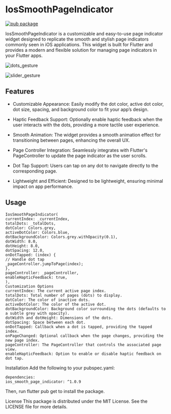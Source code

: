# IosSmoothPageIndicator

[![pub package](https://img.shields.io/badge/pub-1.0.9-blue)](https://pub.dev/packages/ios_smooth_page_indicator)

IosSmoothPageIndicator is a customizable and easy-to-use page indicator widget designed to replicate the smooth and stylish page indicators commonly seen in iOS applications. This widget is built for Flutter and provides a modern and flexible solution for managing page indicators in your Flutter apps.

![dots_gesture](https://github.com/user-attachments/assets/907aead2-6165-44e8-85a0-73a756370609)

![slider_gesture](https://github.com/user-attachments/assets/9f9fc398-b7a4-4b84-b6a8-12198e65f998)


## Features
* Customizable Appearance: Easily modify the dot color, active dot color, dot size, spacing, and background color to fit your app’s design.

* Haptic Feedback Support: Optionally enable haptic feedback when the user interacts with the dots, providing a more tactile user experience.

* Smooth Animation: The widget provides a smooth animation effect for transitioning between pages, enhancing the overall UX.

* Page Controller Integration: Seamlessly integrates with Flutter's PageController to update the page indicator as the user scrolls.

* Dot Tap Support: Users can tap on any dot to navigate directly to the corresponding page.

* Lightweight and Efficient: Designed to be lightweight, ensuring minimal impact on app performance.

## Usage
````
IosSmoothPageIndicator(
currentIndex: _currentIndex,
totalDots: _totalDots,
dotColor: Colors.grey,
activeDotColor: Colors.blue,
dotBackgroundColor: Colors.grey.withOpacity(0.1),
dotWidth: 8.0,
dotHeight: 8.0,
dotSpacing: 12.0,
onDotTapped: (index) {
// Handle dot tap
_pageController.jumpToPage(index);
},
pageController: _pageController,
enableHapticFeedback: true,
),
Customization Options
currentIndex: The current active page index.
totalDots: Total number of pages (dots) to display.
dotColor: The color of inactive dots.
activeDotColor: The color of the active dot.
dotBackgroundColor: Background color surrounding the dots (defaults to a subtle grey with opacity).
dotWidth and dotHeight: Dimensions of the dots.
dotSpacing: Space between each dot.
onDotTapped: Callback when a dot is tapped, providing the tapped index.
onPageChanged: Optional callback when the page changes, providing the new page index.
pageController: The PageController that controls the associated page view.
enableHapticFeedback: Option to enable or disable haptic feedback on dot tap.
````
Installation
Add the following to your pubspec.yaml:

````
dependencies:
ios_smooth_page_indicator: ^1.0.9
````
Then, run flutter pub get to install the package.

License
This package is distributed under the MIT License. See the LICENSE file for more details.
